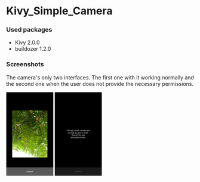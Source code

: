 # Kivy_Simple_Camera

### Used packages
* Kivy 2.0.0
* buildozer 1.2.0

### Screenshots

The camera's only two interfaces. The first one with it working normally and the second one when the user does not provide the necessary permissions.

<p float="left">
  <img src="https://github.com/oziellcarvallho/Kivy_Simple_Camera/blob/main/Screenshot_1.png" alt="Screenshot 1" height="25%" width="25%">
  <img src="https://github.com/oziellcarvallho/Kivy_Simple_Camera/blob/main/Screenshot_2.png" alt="Screenshot 2" height="25%" width="25%">
</p>
